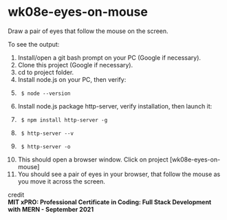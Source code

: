 # wk08e-eyes-on-mouse

Draw a pair of eyes that follow the mouse on the screen.

To see the output:

1. Install/open a git bash prompt on your PC (Google if necessary).
2. Clone this project (Google if necessary).
3. cd to project folder.
4. Install node.js on your PC, then verify:
5.      $ node --version
6. Install node.js package http-server, verify installation, then launch it:
7.      $ npm install http-server -g
8.      $ http-server --v
9.      $ http-server -o
10. This should open a browser window.  Click on project [wk08e-eyes-on-mouse]
11. You should see a pair of eyes in your browser, that follow the mouse as you move it across the screen.

credit  
**MIT xPRO: Professional Certificate in Coding: Full Stack Development with MERN - September 2021**
